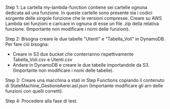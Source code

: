 Step 1:
La cartella my-lambda-function contiene sei cartelle ognuna dedicata ad una funzione. 
In queste cartelle sono presente sia i codici sorgente delle singole funzione che le versioni compresse.
Creare su AWS Lambda sei funzioni e caricare in ognuna di esse un file .zip della relativa funzione.
(Importante non modificare i nomi delle funzioni).

Step 2:
Bisogna creare le due tabelle "Utenti" e "Tabella_Voli" in DynamoDB. Per fare ciò bisogna:
* Creare in S3 due bucket che conterranno rispettivamente Tabella_Voli.csv e Utenti.csv
* Andare in DynamoDB e creare le due tabelle importandole da S3.
(Importante non modificare i nomi delle tabelle).

Step 3:
Creare una macchina a stati in Step Functions copiando il contenuto di StateMachine_GestioneAerei.asl.json
(Importante modificare gli arn delle funzioni con quelli corretti).

Step 4: 
Procedere alla fase di test.
